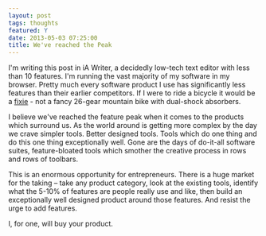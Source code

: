 ```yaml
---
layout: post
tags: thoughts
featured: Y
date: 2013-05-03 07:25:00
title: We've reached the Peak
---
```

I'm writing this post in iA Writer, a decidedly low-tech text editor with less than 10 features. I'm running the vast majority of my software in my browser. Pretty much every software product I use has significantly less features than their earlier competitors. If I were to ride a bicycle it would be a [fixie](http://en.wikipedia.org/wiki/Fixed-gear_bicycle) - not a fancy 26-gear mountain bike with dual-shock absorbers.

I believe we've reached the feature peak when it comes to the products which surround us. As the world around is getting more complex by the day we crave simpler tools. Better designed tools. Tools which do one thing and do this one thing exceptionally well. Gone are the days of do-it-all software suites, feature-bloated tools which smother the creative process in rows and rows of toolbars.

This is an enormous opportunity for entrepreneurs. There is a huge market for the taking – take any product category, look at the existing tools, identify what the 5-10% of features are people really use and like, then build an exceptionally well designed product around those features. And resist the urge to add features.

I, for one, will buy your product.